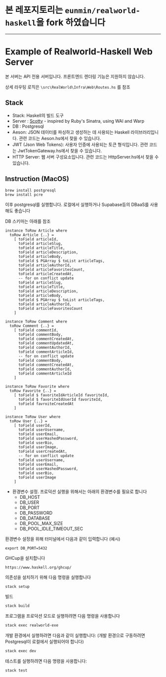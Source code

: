 # 본 레포지토리는 `eunmin/realworld-haskell`을 fork 하였습니다

---

# Example of Realworld-Haskell Web Server 

본 서버는 API 전용 서버입니다. 프론트엔드 렌더링 기능은 지원하지 않습니다.

상세 라우팅 로직은 `\src\RealWorld\Infra\Web\Routes.hs` 를 참조

## Stack

- Stack: Haskell의 빌드 도구
- Server : [Scotty](https://hackage.haskell.org/package/scotty) - inspired by Ruby's Sinatra, using WAI and Warp
- DB : Postgresql
- Aeson: JSON 데이터를 파싱하고 생성하는 데 사용되는 Haskell 라이브러리입니다. 관련 코드는 Aeson.hs에서 찾을 수 있습니다.
- JWT (Json Web Tokens): 사용자 인증에 사용되는 토큰 형식입니다. 관련 코드는 JwtTokenGateway.hs에서 찾을 수 있습니다.
- HTTP Server: 웹 서버 구성요소입니다. 관련 코드는 HttpServer.hs에서 찾을 수 있습니다.





## Instruction (MacOS)

```
brew install postgresql
brew install pcre
```

이후 postgresql를 실행합니다. 로컬에서 실행하거나 Supabase등의 DBaaS를 사용해도 좋습니다

DB 스키마는 아래를 참조

```
instance ToRow Article where
  toRow Article {..} =
    [ toField articleId,
      toField articleSlug,
      toField articleTitle,
      toField articleDescription,
      toField articleBody,
      toField $ PGArray $ toList articleTags,
      toField articleAuthorId,
      toField articleFavoritesCount,
      toField articleCreatedAt,
      -- for on conflict update
      toField articleSlug,
      toField articleTitle,
      toField articleDescription,
      toField articleBody,
      toField $ PGArray $ toList articleTags,
      toField articleAuthorId,
      toField articleFavoritesCount
    ]
```


```
instance ToRow Comment where
  toRow Comment {..} =
    [ toField commentId,
      toField commentBody,
      toField commentCreatedAt,
      toField commentUpdatedAt,
      toField commentAuthorId,
      toField commentArticleId,
      -- for on conflict update
      toField commentBody,
      toField commentCreatedAt,
      toField commentAuthorId,
      toField commentArticleId
    ]
```

```
instance ToRow Favorite where
  toRow Favorite {..} =
    [ toField $ favoriteIdArticleId favoriteId,
      toField $ favoriteIdUserId favoriteId,
      toField favroiteCreatedAt
    ]

```

```
instance ToRow User where
  toRow User {..} =
    [ toField userId,
      toField userUsername,
      toField userEmail,
      toField userHashedPassword,
      toField userBio,
      toField userImage,
      toField userCreatedAt,
      -- for on conflict update
      toField userUsername,
      toField userEmail,
      toField userHashedPassword,
      toField userBio,
      toField userImage
    ]
```

- 환경변수 설정. 프로덕션 실행을 위해서는 아래의 환경변수를 필요로 합니다
    - DB_HOST
    - DB_USER
    - DB_PORT
    - DB_PASSWORD
    - DB_DATABASE
    - DB_POOL_MAX_SIZE
    - DB_POOL_IDLE_TIMEOUT_SEC

환경변수 설정을 위해 터미널에서 다음과 같이 입력합니다 (예시)
```
export DB_PORT=5432
```



GHCup을 설치합니다
```
https://www.haskell.org/ghcup/
```


의존성을 설치하기 위해 다음 명령을 실행합니다

```sh
stack setup
```

빌드
```sh
stack build
```


프로그램을 프로덕션 모드로 실행하려면 다음 명령을 사용합니다

```sh
stack exec realworld-exe
```

개발 환경에서 실행하려면 다음과 같이 실행합니다:
(개발 환경으로 구동하려면 Postgresql이 로컬에서 실행되어야 합니다)
```sh
stack exec dev
```


테스트를 실행하려면 다음 명령을 사용합니다:

```sh
stack test
```